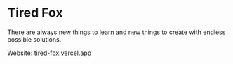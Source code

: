 # Tired Fox

There are always new things to learn and new things to create with endless possible solutions.

Website: [tired-fox.vercel.app](https://tired-fox.vercel.app/)
